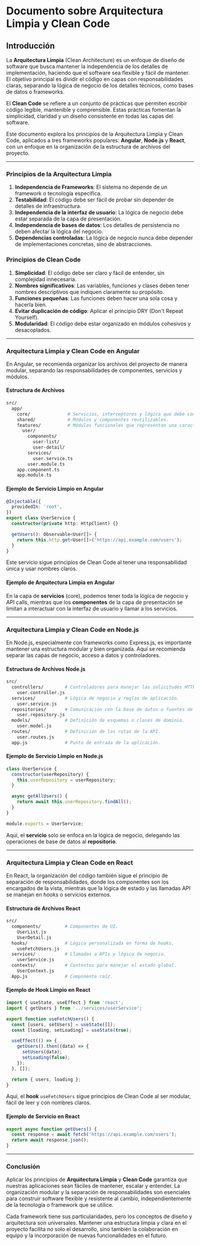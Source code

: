 # Documento sobre Arquitectura Limpia y Clean Code

## Introducción

La **Arquitectura Limpia** (Clean Architecture) es un enfoque de diseño de software que busca mantener la independencia de los detalles de implementación, haciendo que el software sea flexible y fácil de mantener. El objetivo principal es dividir el código en capas con responsabilidades claras, separando la lógica de negocio de los detalles técnicos, como bases de datos o frameworks.

El **Clean Code** se refiere a un conjunto de prácticas que permiten escribir código legible, mantenible y comprensible. Estas prácticas fomentan la simplicidad, claridad y un diseño consistente en todas las capas del software.

Este documento explora los principios de la Arquitectura Limpia y Clean Code, aplicados a tres frameworks populares: **Angular**, **Node.js** y **React**, con un enfoque en la organización de la estructura de archivos del proyecto.

---

### Principios de la Arquitectura Limpia

1. **Independencia de Frameworks**: El sistema no depende de un framework o tecnología específica.
2. **Testabilidad**: El código debe ser fácil de probar sin depender de detalles de infraestructura.
3. **Independencia de la interfaz de usuario**: La lógica de negocio debe estar separada de la capa de presentación.
4. **Independencia de bases de datos**: Los detalles de persistencia no deben afectar la lógica del negocio.
5. **Dependencias controladas**: La lógica de negocio nunca debe depender de implementaciones concretas, sino de abstracciones.

### Principios de Clean Code

1. **Simplicidad**: El código debe ser claro y fácil de entender, sin complejidad innecesaria.
2. **Nombres significativos**: Las variables, funciones y clases deben tener nombres descriptivos que indiquen claramente su propósito.
3. **Funciones pequeñas**: Las funciones deben hacer una sola cosa y hacerla bien.
4. **Evitar duplicación de código**: Aplicar el principio DRY (Don't Repeat Yourself).
5. **Modularidad**: El código debe estar organizado en módulos cohesivos y desacoplados.

---

### Arquitectura Limpia y Clean Code en Angular

En Angular, se recomienda organizar los archivos del proyecto de manera modular, separando las responsabilidades de componentes, servicios y módulos.

#### Estructura de Archivos

```bash
src/
  app/
    core/              # Servicios, interceptores y lógica que debe compartirse en todo el proyecto.
    shared/            # Módulos y componentes reutilizables.
    features/          # Módulos funcionales que representan una característica específica.
      user/
        components/
          user-list/
          user-detail/
        services/
          user.service.ts
        user.module.ts
    app.component.ts
    app.module.ts
```

#### Ejemplo de Servicio Limpio en Angular

```typescript
@Injectable({
  providedIn: 'root',
})
export class UserService {
  constructor(private http: HttpClient) {}

  getUsers(): Observable<User[]> {
    return this.http.get<User[]>('https://api.example.com/users');
  }
}
```

Este servicio sigue principios de Clean Code al tener una responsabilidad única y usar nombres claros.

#### Ejemplo de Arquitectura Limpia en Angular

En la capa de **servicios** (core), podemos tener toda la lógica de negocio y API calls, mientras que los **componentes** de la capa de presentación se limitan a interactuar con la interfaz de usuario y llamar a los servicios.

---

### Arquitectura Limpia y Clean Code en Node.js

En Node.js, especialmente con frameworks como Express.js, es importante mantener una estructura modular y bien organizada. Aquí se recomienda separar las capas de negocio, acceso a datos y controladores.

#### Estructura de Archivos Node.js

```bash
src/
  controllers/        # Controladores para manejar las solicitudes HTTP.
    user.controller.js
  services/           # Lógica de negocio y reglas de aplicación.
    user.service.js
  repositories/       # Comunicación con la base de datos o fuentes de datos externas.
    user.repository.js
  models/             # Definición de esquemas o clases de dominio.
    user.model.js
  routes/             # Definición de las rutas de la API.
    user.routes.js
  app.js              # Punto de entrada de la aplicación.
```

#### Ejemplo de Servicio Limpio en Node.js

```javascript
class UserService {
  constructor(userRepository) {
    this.userRepository = userRepository;
  }

  async getAllUsers() {
    return await this.userRepository.findAll();
  }
}

module.exports = UserService;
```

Aquí, el **servicio** solo se enfoca en la lógica de negocio, delegando las operaciones de base de datos al **repositorio**.

---

### Arquitectura Limpia y Clean Code en React

En React, la organización del código también sigue el principio de separación de responsabilidades, donde los componentes son los encargados de la vista, mientras que la lógica de estado y las llamadas API se manejan en hooks o servicios externos.

#### Estructura de Archivos React

```bash
src/
  components/         # Componentes de UI.
    UserList.js
    UserDetail.js
  hooks/              # Lógica personalizada en forma de hooks.
    useFetchUsers.js
  services/           # Llamadas a APIs y lógica de negocio.
    userService.js
  contexts/           # Contextos para manejar el estado global.
    UserContext.js
  App.js              # Componente raíz.
```

#### Ejemplo de Hook Limpio en React

```javascript
import { useState, useEffect } from 'react';
import { getUsers } from '../services/userService';

export function useFetchUsers() {
  const [users, setUsers] = useState([]);
  const [loading, setLoading] = useState(true);

  useEffect(() => {
    getUsers().then((data) => {
      setUsers(data);
      setLoading(false);
    });
  }, []);

  return { users, loading };
}
```

Aquí, el **hook** `useFetchUsers` sigue principios de Clean Code al ser modular, fácil de leer y con nombres claros.

#### Ejemplo de Servicio en React

```javascript
export async function getUsers() {
  const response = await fetch('https://api.example.com/users');
  return await response.json();
}
```

---

### Conclusión

Aplicar los principios de **Arquitectura Limpia** y **Clean Code** garantiza que nuestras aplicaciones sean fáciles de mantener, escalar y entender. La organización modular y la separación de responsabilidades son esenciales para construir software flexible y resistente al cambio, independientemente de la tecnología o framework que se utilice.

Cada framework tiene sus particularidades, pero los conceptos de diseño y arquitectura son universales. Mantener una estructura limpia y clara en el proyecto facilita no solo el desarrollo, sino también la colaboración en equipo y la incorporación de nuevas funcionalidades en el futuro.
